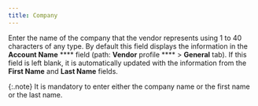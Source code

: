 ```yaml
---
title: Company
---
```



Enter the name of the company that the vendor represents using 1 to  40 characters of any type. By default this field displays the information  in the **Account 
 Name** **** field (path: **Vendor** profile **** > **General** tab). If this  field is left blank, it is automatically updated with the information  from the **First Name** and **Last Name** fields.


{:.note}
It is  mandatory to enter either the company name or the first name or the last  name.
